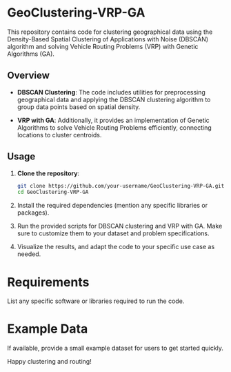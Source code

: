 # GeoClustering-VRP-GA

This repository contains code for clustering geographical data using the Density-Based Spatial Clustering of Applications with Noise (DBSCAN) algorithm and solving Vehicle Routing Problems (VRP) with Genetic Algorithms (GA).

## Overview

- **DBSCAN Clustering**: The code includes utilities for preprocessing geographical data and applying the DBSCAN clustering algorithm to group data points based on spatial density.

- **VRP with GA**: Additionally, it provides an implementation of Genetic Algorithms to solve Vehicle Routing Problems efficiently, connecting locations to cluster centroids.

## Usage

1. **Clone the repository**:

   ```bash
   git clone https://github.com/your-username/GeoClustering-VRP-GA.git
   cd GeoClustering-VRP-GA

1. Install the required dependencies (mention any specific libraries or packages).

2. Run the provided scripts for DBSCAN clustering and VRP with GA. Make sure to customize them to your dataset and problem specifications.

3. Visualize the results, and adapt the code to your specific use case as needed.

# Requirements
List any specific software or libraries required to run the code.
# Example Data
If available, provide a small example dataset for users to get started quickly.

Happy clustering and routing!